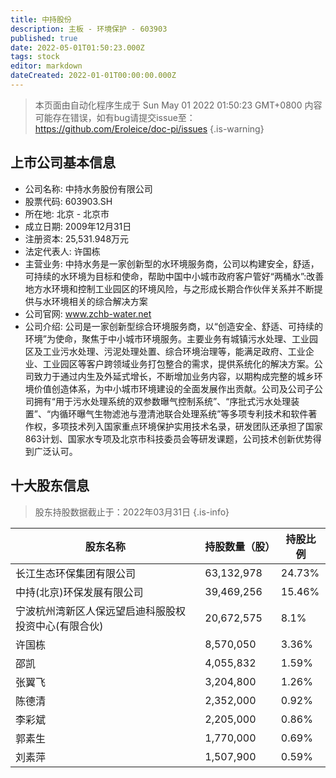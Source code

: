 ```yaml
---
title: 中持股份
description: 主板 - 环境保护 - 603903
published: true
date: 2022-05-01T01:50:23.000Z
tags: stock
editor: markdown
dateCreated: 2022-01-01T00:00:00.000Z
---
```


> 本页面由自动化程序生成于 Sun May 01 2022 01:50:23 GMT+0800
> 内容可能存在错误，如有bug请提交issue至：https://github.com/Eroleice/doc-pi/issues
{.is-warning}

## 上市公司基本信息
- 公司名称: 中持水务股份有限公司
- 股票代码: 603903.SH
- 所在地: 北京 - 北京市
- 成立日期: 2009年12月31日
- 注册资本: 25,531.948万元
- 法定代表人: 许国栋
- 主营业务: 中持水务是一家创新型的水环境服务商，公司以构建安全，舒适，可持续的水环境为目标和使命，帮助中国中小城市政府客户管好“两桶水”:改善地方水环境和控制工业园区的环境风险，与之形成长期合作伙伴关系并不断提供与水环境相关的综合解决方案
- 公司官网: www.zchb-water.net
- 公司介绍: 公司是一家创新型综合环境服务商，以“创造安全、舒适、可持续的环境”为使命，聚焦于中小城市环境服务。主要业务有城镇污水处理、工业园区及工业污水处理、污泥处理处置、综合环境治理等，能满足政府、工业企业、工业园区等客户跨领域业务打包整合的需求，提供系统化的解决方案。公司致力于通过内生及外延式增长，不断增加业务内容，以期构成完整的城乡环境价值创造体系，为中小城市环境建设的全面发展作出贡献。公司及公司子公司拥有“用于污水处理系统的双参数曝气控制系统”、“序批式污水处理装置”、“内循环曝气生物滤池与澄清池联合处理系统”等多项专利技术和软件著作权，多项技术列入国家重点环境保护实用技术名录，研发团队还承担了国家863计划、国家水专项及北京市科技委员会等研发课题，公司技术创新优势得到广泛认可。


## 十大股东信息
> 股东持股数据截止于：2022年03月31日
{.is-info}

| 股东名称 | 持股数量（股） | 持股比例 |
| --- | --- | --- |
| 长江生态环保集团有限公司 | 63,132,978 | 24.73% |
| 中持(北京)环保发展有限公司 | 39,469,256 | 15.46% |
| 宁波杭州湾新区人保远望启迪科服股权投资中心(有限合伙) | 20,672,575 | 8.1% |
| 许国栋 | 8,570,050 | 3.36% |
| 邵凯 | 4,055,832 | 1.59% |
| 张翼飞 | 3,204,800 | 1.26% |
| 陈德清 | 2,352,000 | 0.92% |
| 李彩斌 | 2,205,000 | 0.86% |
| 郭素生 | 1,770,000 | 0.69% |
| 刘素萍 | 1,507,900 | 0.59% |




